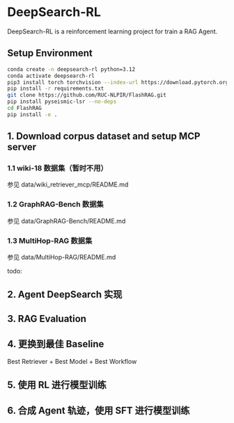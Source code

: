 # DeepSearch-RL

DeepSearch-RL is a reinforcement learning project for train a RAG Agent.

## Setup Environment

```bash
conda create -n deepsearch-rl python=3.12
conda activate deepsearch-rl
pip3 install torch torchvision --index-url https://download.pytorch.org/whl/cu126
pip install -r requirements.txt
git clone https://github.com/RUC-NLPIR/FlashRAG.git
pip install pyseismic-lsr --no-deps
cd FlashRAG
pip install -e .

```

## 1. Download corpus dataset and setup MCP server

### 1.1 wiki-18 数据集（暂时不用）

参见 data/wiki_retriever_mcp/README.md

### 1.2 GraphRAG-Bench 数据集

参见 data/GraphRAG-Bench/README.md

### 1.3 MultiHop-RAG 数据集

参见 data/MultiHop-RAG/README.md

todo: 

## 2. Agent DeepSearch 实现

## 3. RAG Evaluation

## 4. 更换到最佳 Baseline

Best Retriever + Best Model + Best Workflow

## 5. 使用 RL 进行模型训练

## 6. 合成 Agent 轨迹，使用 SFT 进行模型训练
 


